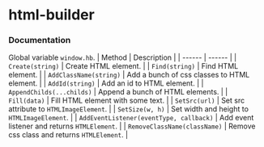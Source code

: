 # html-builder

### Documentation
Global variable `window.hb`.
| Method | Description |
| ------ | ------ |
| `Create(string)` | Create HTML element. |
| `Find(string)` | Find HTML element. |
| `AddClassName(string)` | Add a bunch of css classes to HTML element. |
| `AddId(string)` | Add an id to HTML element. |
| `AppendChilds(...childs)` | Append a bunch of HTML elements. |
| `Fill(data)` | Fill HTML element with some text. |
| `SetSrc(url)` | Set src attribute to `HTMLImageElement`. |
| `SetSize(w, h)` | Set width and height to `HTMLImageElement`. |
| `AddEventListener(eventType, callback)` | Add event listener and returns `HTMLElement`. |
| `RemoveClassName(className)` | Remove css class and returns `HTMLElement`. |